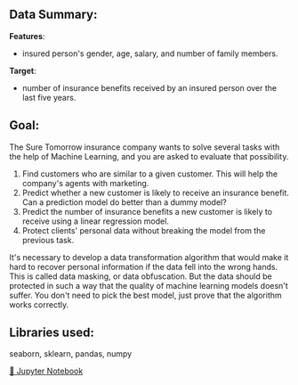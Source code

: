 ## Data Summary:

__Features__:
- insured person's gender, age, salary, and number of family members.

__Target__: 
- number of insurance benefits received by an insured person over the last five years.

## Goal:

The Sure Tomorrow insurance company wants to solve several tasks with the help of Machine Learning, and you are asked to evaluate that possibility.

1. Find customers who are similar to a given customer. This will help the company's agents with marketing.
2. Predict whether a new customer is likely to receive an insurance benefit. Can a prediction model do better than a dummy model?
3. Predict the number of insurance benefits a new customer is likely to receive using a linear regression model.
4. Protect clients' personal data without breaking the model from the previous task.

It's necessary to develop a data transformation algorithm that would make it hard to recover personal information if the data fell into the wrong hands. This is called data masking, or data obfuscation. But the data should be protected in such a way that the quality of machine learning models doesn't suffer. You don't need to pick the best model, just prove that the algorithm works correctly.

## Libraries used:

seaborn, sklearn, pandas, numpy

[:snake: Jupyter Notebook](./Linear_Algebra.ipynb)